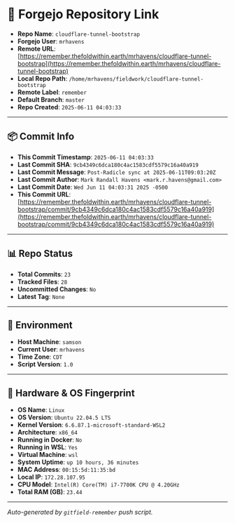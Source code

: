 # 🔗 Forgejo Repository Link

- **Repo Name**: `cloudflare-tunnel-bootstrap`
- **Forgejo User**: `mrhavens`
- **Remote URL**: [https://remember.thefoldwithin.earth/mrhavens/cloudflare-tunnel-bootstrap](https://remember.thefoldwithin.earth/mrhavens/cloudflare-tunnel-bootstrap)
- **Local Repo Path**: `/home/mrhavens/fieldwork/cloudflare-tunnel-bootstrap`
- **Remote Label**: `remember`
- **Default Branch**: `master`
- **Repo Created**: `2025-06-11 04:03:33`

---

## 📦 Commit Info

- **This Commit Timestamp**: `2025-06-11 04:03:33`
- **Last Commit SHA**: `9cb4349c6dca180c4ac1583cdf5579c16a40a919`
- **Last Commit Message**: `Post-Radicle sync at 2025-06-11T09:03:20Z`
- **Last Commit Author**: `Mark Randall Havens <mark.r.havens@gmail.com>`
- **Last Commit Date**: `Wed Jun 11 04:03:31 2025 -0500`
- **This Commit URL**: [https://remember.thefoldwithin.earth/mrhavens/cloudflare-tunnel-bootstrap/commit/9cb4349c6dca180c4ac1583cdf5579c16a40a919](https://remember.thefoldwithin.earth/mrhavens/cloudflare-tunnel-bootstrap/commit/9cb4349c6dca180c4ac1583cdf5579c16a40a919)

---

## 📊 Repo Status

- **Total Commits**: `23`
- **Tracked Files**: `28`
- **Uncommitted Changes**: `No`
- **Latest Tag**: `None`

---

## 🧭 Environment

- **Host Machine**: `samson`
- **Current User**: `mrhavens`
- **Time Zone**: `CDT`
- **Script Version**: `1.0`

---

## 🧬 Hardware & OS Fingerprint

- **OS Name**: `Linux`
- **OS Version**: `Ubuntu 22.04.5 LTS`
- **Kernel Version**: `6.6.87.1-microsoft-standard-WSL2`
- **Architecture**: `x86_64`
- **Running in Docker**: `No`
- **Running in WSL**: `Yes`
- **Virtual Machine**: `wsl`
- **System Uptime**: `up 10 hours, 36 minutes`
- **MAC Address**: `00:15:5d:11:35:bd`
- **Local IP**: `172.28.107.95`
- **CPU Model**: `Intel(R) Core(TM) i7-7700K CPU @ 4.20GHz`
- **Total RAM (GB)**: `23.44`

---

_Auto-generated by `gitfield-remember` push script._
